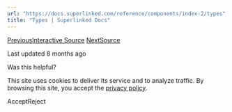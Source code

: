 ```yaml
---
url: "https://docs.superlinked.com/reference/components/index-2/types"
title: "Types | Superlinked Docs"
---
```


[PreviousInteractive Source](https://docs.superlinked.com/reference/components/index-2/interactive_source) [NextSource](https://docs.superlinked.com/reference/components/index-2/source)

Last updated 8 months ago

Was this helpful?

This site uses cookies to deliver its service and to analyze traffic. By browsing this site, you accept the [privacy policy](https://superlinked.com/policies/privacy-policy).

AcceptReject